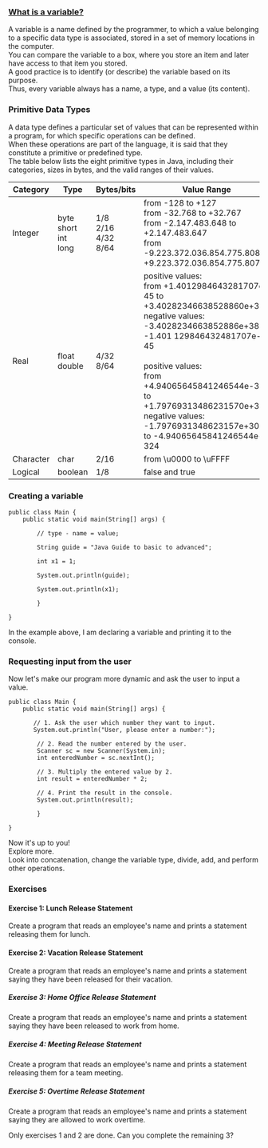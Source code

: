 ### [What is a variable?](#variable)

A variable is a name defined by the programmer, to which a value belonging to a specific data type is associated, stored in a set of memory locations in the computer. <br>
You can compare the variable to a box, where you store an item and later have access to that item you stored.<br>
A good practice is to identify (or describe) the variable based on its purpose.<br>
Thus, every variable always has a name, a type, and a value (its content).<br>

### Primitive Data Types

A data type defines a particular set of values that can be represented within a program, for which specific operations can be defined. <br>
When these operations are part of the language, it is said that they constitute a primitive or predefined type.<br>
The table below lists the eight primitive types in Java, including their categories, sizes in bytes, and the valid ranges of their values.

| Category  | Type                                      | Bytes/bits                                     | Value Range                                                                                                                                                                                                                                                                                                                                   |
|-----------|-------------------------------------------|------------------------------------------------|-----------------------------------------------------------------------------------------------------------------------------------------------------------------------------------------------------------------------------------------------------------------------------------------------------------------------------------------------|
| Integer   | byte  <br>  short <br> int <br> long <br> |  1/8 <br> 2/16 <br> 4/32 <br> 8/64             | from -128 to +127 <br> from -32.768 to +32.767 <br> from -2.147.483.648 to +2.147.483.647 <br> from -9.223.372.036.854.775.808 to +9.223.372.036.854.775.807                                                                                                                                                                                  | 
| Real      | float <br> double                         | 4/32 <br> 8/64                                 | positive values: <br> from +1.4012984643281707e-45 to +3.40282346638528860e+38 <br> negative values: <br> -3.4028234663852886e+38 to -1.401 129846432481707e-45 <br>  <br> positive values: <br> from +4.94065645841246544e-324 to +1.79769313486231570e+308 <br> negative values: <br> -1.7976931348623157e+308 to -4.94065645841246544e-324 |
| Character | char                                      | 2/16                                           | from \u0000 to \uFFFF                                                                                                                                                                                                                                                                                                                         |
| Logical   | boolean                                   | 1/8                                            | false and true                                                                                                                                                                                                                                                                                                                                |


### Creating a variable

```
public class Main {
    public static void main(String[] args) {
    
        // type - name = value;
        
        String guide = "Java Guide to basic to advanced";
        
        int x1 = 1;
        
        System.out.println(guide);
        
        System.out.println(x1);
        
        }

}
```

In the example above, I am declaring a variable and printing it to the console.

### Requesting input from the user

Now let's make our program more dynamic and ask the user to input a value.

```
public class Main {
    public static void main(String[] args) {
    
       // 1. Ask the user which number they want to input.
       System.out.println("User, please enter a number:");

        // 2. Read the number entered by the user.
        Scanner sc = new Scanner(System.in);
        int enteredNumber = sc.nextInt();

        // 3. Multiply the entered value by 2.
        int result = enteredNumber * 2;

        // 4. Print the result in the console.
        System.out.println(result);
    
        }

}
```
Now it's up to you!<br>
Explore more.<br>
Look into concatenation, change the variable type, divide, add, and perform other operations.

### Exercises

#### Exercise 1: Lunch Release Statement
Create a program that reads an employee's name and prints a statement releasing them for lunch.

#### Exercise 2: Vacation Release Statement
Create a program that reads an employee's name and prints a statement saying they have been released for their vacation.

##### Exercise 3: Home Office Release Statement
Create a program that reads an employee's name and prints a statement saying they have been released to work from home.

##### Exercise 4: Meeting Release Statement
Create a program that reads an employee's name and prints a statement releasing them for a team meeting.

##### Exercise 5: Overtime Release Statement
Create a program that reads an employee's name and prints a statement saying they are allowed to work overtime.

Only exercises 1 and 2 are done.
Can you complete the remaining 3?